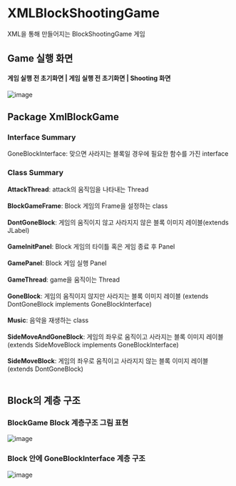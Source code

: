 # XMLBlockShootingGame
XML을 통해 만들어지는 BlockShootingGame 게임

## Game 실행 화면

<h4>게임 실행 전 초기화면 | 게임 실행 전 초기화면 | Shooting 화면</h4>

![image](https://user-images.githubusercontent.com/109158497/199795984-a528f998-980d-48a9-a130-1e92ee5ba1be.png)

## Package XmlBlockGame

### Interface Summary
GoneBlockInterface: 맞으면 사라지는 블록일 경우에 필요한 함수를 가진 interface

### Class Summary

**AttackThread**: attack의 움직임을 나타내는 Thread<br><br>
**BlockGameFrame**: Block 게임의 Frame을 설정하는 class<br><br>
**DontGoneBlock**: 게임의 움직이지 않고 사라지지 않은 블록 이미지 레이블(extends JLabel)<br><br>
**GameInitPanel**: Block 게임의 타이틀 혹은 게임 종료 후 Panel<br><br>
**GamePanel**: Block 게임 실행 Panel<br><br>
**GameThread**: game을 움직이는 Thread<br><br>
**GoneBlock**: 게임의 움직이지 않지만 사라지는 블록 이미지 레이블 (extends DontGoneBlock implements GoneBlockInterface)<br><br>
**Music**: 음악을 재생하는 class<br><br>
**SideMoveAndGoneBlock**: 게임의 좌우로 움직이고 사라지는 블록 이미지 레이블(extends SideMoveBlock implements GoneBlockInterface)<br><br>
**SideMoveBlock**: 게임의 좌우로 움직이고 사라지지 않는 블록 이미지 레이블(extends DontGoneBlock)<br><br>

## Block의 계층 구조

### BlockGame Block 계층구조 그림 표현

![image](https://user-images.githubusercontent.com/109158497/199739565-731febf2-694a-46df-8235-5418b3059b08.png)

### Block 안에 GoneBlockInterface 계층 구조

![image](https://user-images.githubusercontent.com/109158497/199739702-47c8878b-4b42-4fc7-98ef-ebaed33a62fc.png)

